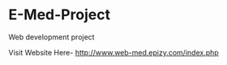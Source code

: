 # E-Med-Project
Web development project

Visit Website Here-
http://www.web-med.epizy.com/index.php
